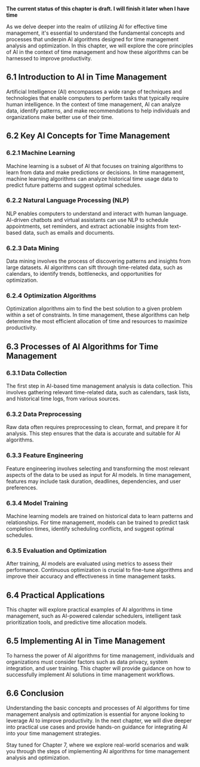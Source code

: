 **The current status of this chapter is draft. I will finish it later when I have time**

As we delve deeper into the realm of utilizing AI for effective time management, it's essential to understand the fundamental concepts and processes that underpin AI algorithms designed for time management analysis and optimization. In this chapter, we will explore the core principles of AI in the context of time management and how these algorithms can be harnessed to improve productivity.

6.1 Introduction to AI in Time Management
-----------------------------------------

Artificial Intelligence (AI) encompasses a wide range of techniques and technologies that enable computers to perform tasks that typically require human intelligence. In the context of time management, AI can analyze data, identify patterns, and make recommendations to help individuals and organizations make better use of their time.

6.2 Key AI Concepts for Time Management
---------------------------------------

### 6.2.1 Machine Learning

Machine learning is a subset of AI that focuses on training algorithms to learn from data and make predictions or decisions. In time management, machine learning algorithms can analyze historical time usage data to predict future patterns and suggest optimal schedules.

### 6.2.2 Natural Language Processing (NLP)

NLP enables computers to understand and interact with human language. AI-driven chatbots and virtual assistants can use NLP to schedule appointments, set reminders, and extract actionable insights from text-based data, such as emails and documents.

### 6.2.3 Data Mining

Data mining involves the process of discovering patterns and insights from large datasets. AI algorithms can sift through time-related data, such as calendars, to identify trends, bottlenecks, and opportunities for optimization.

### 6.2.4 Optimization Algorithms

Optimization algorithms aim to find the best solution to a given problem within a set of constraints. In time management, these algorithms can help determine the most efficient allocation of time and resources to maximize productivity.

6.3 Processes of AI Algorithms for Time Management
--------------------------------------------------

### 6.3.1 Data Collection

The first step in AI-based time management analysis is data collection. This involves gathering relevant time-related data, such as calendars, task lists, and historical time logs, from various sources.

### 6.3.2 Data Preprocessing

Raw data often requires preprocessing to clean, format, and prepare it for analysis. This step ensures that the data is accurate and suitable for AI algorithms.

### 6.3.3 Feature Engineering

Feature engineering involves selecting and transforming the most relevant aspects of the data to be used as input for AI models. In time management, features may include task duration, deadlines, dependencies, and user preferences.

### 6.3.4 Model Training

Machine learning models are trained on historical data to learn patterns and relationships. For time management, models can be trained to predict task completion times, identify scheduling conflicts, and suggest optimal schedules.

### 6.3.5 Evaluation and Optimization

After training, AI models are evaluated using metrics to assess their performance. Continuous optimization is crucial to fine-tune algorithms and improve their accuracy and effectiveness in time management tasks.

6.4 Practical Applications
--------------------------

This chapter will explore practical examples of AI algorithms in time management, such as AI-powered calendar schedulers, intelligent task prioritization tools, and predictive time allocation models.

6.5 Implementing AI in Time Management
--------------------------------------

To harness the power of AI algorithms for time management, individuals and organizations must consider factors such as data privacy, system integration, and user training. This chapter will provide guidance on how to successfully implement AI solutions in time management workflows.

6.6 Conclusion
--------------

Understanding the basic concepts and processes of AI algorithms for time management analysis and optimization is essential for anyone looking to leverage AI to improve productivity. In the next chapter, we will dive deeper into practical use cases and provide hands-on guidance for integrating AI into your time management strategies.

Stay tuned for Chapter 7, where we explore real-world scenarios and walk you through the steps of implementing AI algorithms for time management analysis and optimization.
